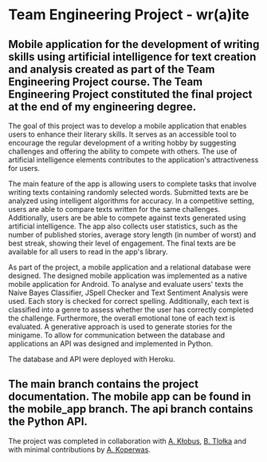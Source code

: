 # Team Engineering Project - wr(a)ite
Mobile application for the development of writing skills using artificial intelligence for text creation and analysis created as part of the Team Engineering Project course. The Team Engineering Project constituted the final project at the end of my engineering degree.
-
The goal of this project was to develop a mobile application that enables users to enhance their literary skills.
It serves as an accessible tool to encourage the regular development of a writing hobby by suggesting challenges and offering the ability to compete with others. 
The use of artificial intelligence elements contributes to the application's attractiveness for users.

The main feature of the app is allowing users to complete tasks that involve writing texts containing randomly selected words. 
Submitted texts are be analyzed using intelligent algorithms for accuracy. 
In a competitive setting, users are able to compare texts written for the same challenges.
Additionally, users are be able to compete against texts generated using artificial intelligence. 
The app also collects user statistics, such as the number of published stories, average story length (in number of worst) and best streak, showing their level of engagement.
The final texts are be available for all users to read in the app's library.

As part of the project, a mobile application and a relational database were designed. The designed mobile application was implemented as a native mobile application for Android.
To analyse and evaluate users' texts the Naive Bayes Classifier, JSpell Checker and Text Sentiment Analysis were used. 
Each story is checked for correct spelling. Additionally, each text is classified into a genre to assess whether the user has correctly completed the challenge. Furthermore, the overall emotional tone of each text is evaluated.
A generative approach is used to generate stories for the minigame.
To allow for communication between the database and applications an API was designed and implemented in Python.

The database and API were deployed with Heroku.

The main branch contains the project documentation. The mobile app can be found in the mobile_app branch. The api branch contains the Python API.
-
The project was completed in collaboration with [A. Kłobus](https://github.com/AgnieszkaKlobus12), [B. Tlołka](https://github.com/Boguslawa-Tlolka) and with minimal contributions by [A. Koperwas](https://github.com/olakoperwas).
